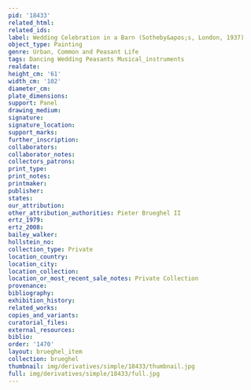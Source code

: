 ```yaml
---
pid: '18433'
related_html: 
related_ids: 
label: Wedding Celebration in a Barn (Sotheby&apos;s, London, 1937)
object_type: Painting
genre: Urban, Common and Peasant Life
tags: Dancing Wedding Peasants Musical_instruments
realdate: 
height_cm: '61'
width_cm: '102'
diameter_cm: 
plate_dimensions: 
support: Panel
drawing_medium: 
signature: 
signature_location: 
support_marks: 
further_inscription: 
collaborators: 
collaborator_notes: 
collectors_patrons: 
print_type: 
print_notes: 
printmaker: 
publisher: 
states: 
our_attribution: 
other_attribution_authorities: Pieter Brueghel II
ertz_1979: 
ertz_2008: 
bailey_walker: 
hollstein_no: 
collection_type: Private
location_country: 
location_city: 
location_collection: 
location_or_most_recent_sale_notes: Private Collection
provenance: 
bibliography: 
exhibition_history: 
related_works: 
copies_and_variants: 
curatorial_files: 
external_resources: 
biblio: 
order: '1470'
layout: brueghel_item
collection: brueghel
thumbnail: img/derivatives/simple/18433/thumbnail.jpg
full: img/derivatives/simple/18433/full.jpg
---
```

